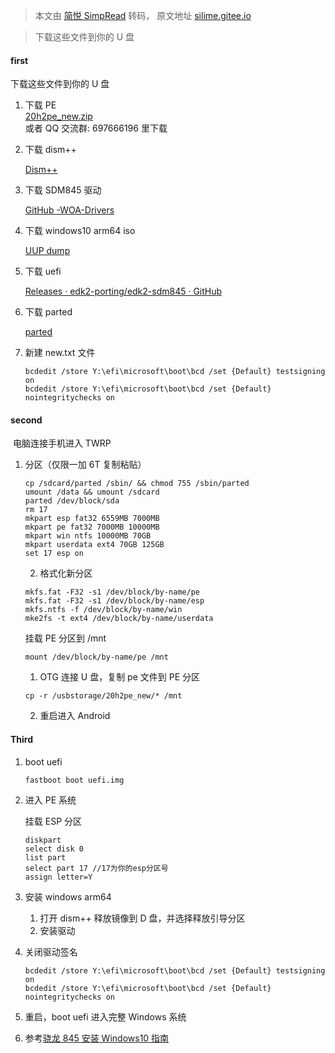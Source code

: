 > 本文由 [简悦 SimpRead](http://ksria.com/simpread/) 转码， 原文地址 [silime.gitee.io](https://silime.gitee.io/2021/05/20/Windows10-on-arm64/)

> 下载这些文件到你的 U 盘

#### [](#first "first")first[](#first)

下载这些文件到你的 U 盘

1.  下载 PE  
    [20h2pe_new.zip](https://www.dropbox.com/s/5c98gpqehe4n3p0/20h2pe_new.zip?dl=0)  
    或者 QQ 交流群: 697666196 里下载
    
2.  下载 dism++
    
    [Dism++](http://www.chuyu.me/zh-Hans/index.html)
    
3.  下载 SDM845 驱动
    
    [GitHub -WOA-Drivers](https://github.com/edk2-porting/WOA-Drivers)
    
4.  下载 windows10 arm64 iso
    
    [UUP dump](https://uupdump.net/?lang=zh-cn)
    
5.  下载 uefi
    
    [Releases · edk2-porting/edk2-sdm845 · GitHub](https://github.com/edk2-porting/edk2-sdm845/releases)
    
6.  下载 parted
    
    [parted](https://pwdx.lanzoux.com/iUgSEmkrlmh)
    
7.  新建 new.txt 文件
    
    ```
    bcdedit /store Y:\efi\microsoft\boot\bcd /set {Default} testsigning on
    bcdedit /store Y:\efi\microsoft\boot\bcd /set {Default} nointegritychecks on
    ```
    

#### [](#second "second")second[](#second)

​ 电脑连接手机进入 TWRP

1.  分区（仅限一加 6T 复制粘贴）
    
    ```
    cp /sdcard/parted /sbin/ && chmod 755 /sbin/parted
    umount /data && umount /sdcard
    parted /dev/block/sda
    rm 17 
    mkpart esp fat32 6559MB 7000MB
    mkpart pe fat32 7000MB 10000MB
    mkpart win ntfs 10000MB 70GB
    mkpart userdata ext4 70GB 125GB
    set 17 esp on
    ```
    
    2.  格式化新分区
    
    ```
    mkfs.fat -F32 -s1 /dev/block/by-name/pe
    mkfs.fat -F32 -s1 /dev/block/by-name/esp
    mkfs.ntfs -f /dev/block/by-name/win
    mke2fs -t ext4 /dev/block/by-name/userdata
    ```
    
    挂载 PE 分区到 /mnt
    
    ```
    mount /dev/block/by-name/pe /mnt
    ```
    
    1.  OTG 连接 U 盘，复制 pe 文件到 PE 分区
    
    ```
    cp -r /usbstorage/20h2pe_new/* /mnt
    ```
    
    2.  重启进入 Android

#### [](#Third "Third")Third[](#Third)

1.  boot uefi
    
    ```
    fastboot boot uefi.img
    ```
    
2.  进入 PE 系统
    
    挂载 ESP 分区
    
    ```
    diskpart
    select disk 0
    list part
    select part 17 //17为你的esp分区号
    assign letter=Y
    ```
    
3.  安装 windows arm64
    
    1.  打开 dism++ 释放镜像到 D 盘，并选择释放引导分区
    2.  安装驱动
4.  关闭驱动签名
    
    ```
    bcdedit /store Y:\efi\microsoft\boot\bcd /set {Default} testsigning on
    bcdedit /store Y:\efi\microsoft\boot\bcd /set {Default} nointegritychecks on
    ```
    
5.  重启，boot uefi 进入完整 Windows 系统
    
6.  参考[骁龙 845 安装 Windows10 指南](https://www.coolapk.com/feed/25682012?shareKey=MjdjMWU2OGQ5NmM5NjA1NWU1MTk~&shareUid=761220&shareFrom=com.coolapk.app_3.0)